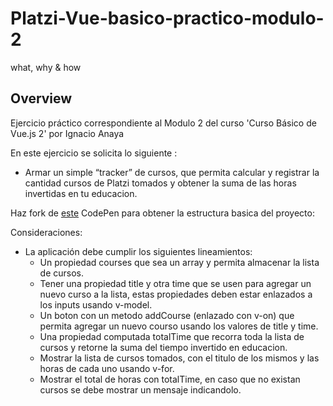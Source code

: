 # Platzi-Vue-basico-practico-modulo-2

what, why & how

## Overview

Ejercicio práctico correspondiente al Modulo 2 del curso 'Curso Básico de Vue.js 2' por Ignacio Anaya

En este ejercicio se solicita lo siguiente :

- Armar un simple “tracker” de cursos, que permita calcular y registrar la cantidad cursos de Platzi tomados y obtener la suma de las horas invertidas en tu educacion.

Haz fork de [este](https://platzi.com/clases/1752-vuejs2/24527-ejercicios-de-practica/#:~:text=Haz%20fork%20de-,este,-CodePen%20para%20obtener) CodePen para obtener la estructura basica del proyecto:

Consideraciones:

- La aplicación debe cumplir los siguientes lineamientos:
  - Un propiedad courses que sea un array y permita almacenar la lista de cursos.
  - Tener una propiedad title y otra time que se usen para agregar un nuevo curso a la lista, estas propiedades deben estar enlazados a los inputs usando v-model.
  - Un boton con un metodo addCourse (enlazado con v-on) que permita agregar un nuevo courso usando los valores de title y time.
  - Una propiedad computada totalTime que recorra toda la lista de cursos y retorne la suma del tiempo invertido en educacion.
  - Mostrar la lista de cursos tomados, con el titulo de los mismos y las horas de cada uno usando v-for.
  - Mostrar el total de horas con totalTime, en caso que no existan cursos se debe mostrar un mensaje indicandolo.
